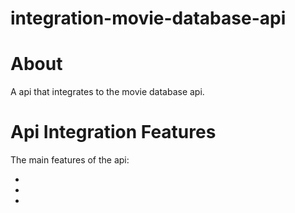 # integration-movie-database-api

# About 

A api that integrates to the movie database api.

# Api Integration Features

The main features of the api:

* 
*
*



